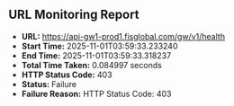 ## URL Monitoring Report

- **URL:** https://api-gw1-prod1.fisglobal.com/gw/v1/health
- **Start Time:** 2025-11-01T03:59:33.233240
- **End Time:** 2025-11-01T03:59:33.318237
- **Total Time Taken:** 0.084997 seconds
- **HTTP Status Code:** 403
- **Status:** Failure
- **Failure Reason:** HTTP Status Code: 403
